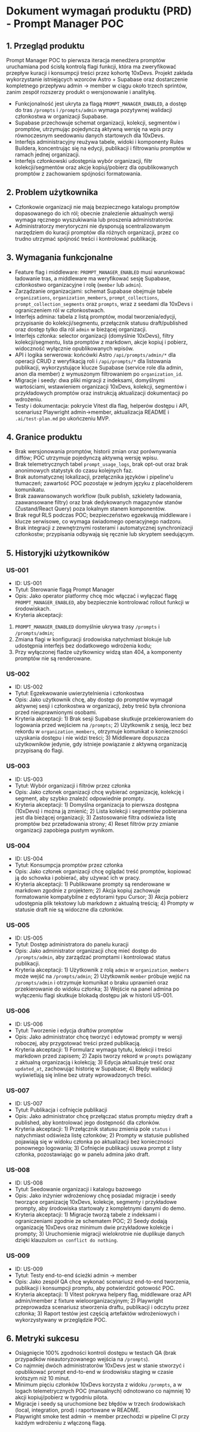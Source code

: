 # Dokument wymagań produktu (PRD) - Prompt Manager POC
## 1. Przegląd produktu
Prompt Manager POC to pierwsza iteracja menedżera promptów uruchamiana pod ścisłą kontrolą flagi funkcji, która ma zweryfikować przepływ kuracji i konsumpcji treści przez kohortę 10xDevs. Projekt zakłada wykorzystanie istniejących wzorców Astro + Supabase oraz dostarczenie kompletnego przepływu admin → member w ciągu około trzech sprintów, zanim zespół rozszerzy produkt o wersjonowanie i analitykę.
- Funkcjonalność jest ukryta za flagą `PROMPT_MANAGER_ENABLED`, a dostęp do tras `/prompts` i `/prompts/admin` wymaga pozytywnej walidacji członkostwa w organizacji Supabase.
- Supabase przechowuje schemat organizacji, kolekcji, segmentów i promptów, utrzymując pojedynczą aktywną wersję na wpis przy równoczesnym seedowaniu danych startowych dla 10xDevs.
- Interfejs administracyjny reużywa tabele, widoki i komponenty Rules Buildera, koncentrując się na edycji, publikacji i filtrowaniu promptów w ramach jednej organizacji.
- Interfejs członkowski udostępnia wybór organizacji, filtr kolekcji/segmentów oraz akcje kopiuj/pobierz dla opublikowanych promptów z zachowaniem spójności formatowania.

## 2. Problem użytkownika
- Członkowie organizacji nie mają bezpiecznego katalogu promptów dopasowanego do ich ról; obecnie znalezienie aktualnych wersji wymaga ręcznego wyszukiwania lub proszenia administratorów.
- Administratorzy merytoryczni nie dysponują scentralizowanym narzędziem do kuracji promptów dla różnych organizacji, przez co trudno utrzymać spójność treści i kontrolować publikację.

## 3. Wymagania funkcjonalne
- Feature flag i middleware: `PROMPT_MANAGER_ENABLED` musi warunkować ładowanie tras, a middleware ma weryfikować sesję Supabase, członkostwo organizacyjne i rolę (`member` lub `admin`).
- Zarządzanie organizacjami: schemat Supabase obejmuje tabele `organizations`, `organization_members`, `prompt_collections`, `prompt_collection_segments` oraz `prompts`, wraz z seedami dla 10xDevs i ograniczeniem ról w członkostwach.
- Interfejs admina: tabela z listą promptów, modal tworzenia/edycji, przypisanie do kolekcji/segmentu, przełącznik statusu draft/published oraz dostęp tylko dla ról `admin` w bieżącej organizacji.
- Interfejs członka: selector organizacji (domyślnie 10xDevs), filtry kolekcji/segmentu, lista promptów z markdown, akcje kopiuj i pobierz, widoczność wyłącznie opublikowanych wpisów.
- API i logika serwerowa: końcówki Astro `/api/prompts/admin/*` dla operacji CRUD z weryfikacją roli i `/api/prompts/*` dla listowania publikacji, wykorzystujące klucze Supabase (service role dla admin, anon dla member) z wymuszonym filtrowaniem po `organization_id`.
- Migracje i seedy: dwa pliki migracji z indeksami, domyślnymi wartościami, wstawieniem organizacji 10xDevs, kolekcji, segmentów i przykładowych promptów oraz instrukcją aktualizacji dokumentacji po wdrożeniu.
- Testy i dokumentacja: pokrycie Vitest dla flag, helperów dostępu i API, scenariusz Playwright admin→member, aktualizacja README i `.ai/test-plan.md` po ukończeniu MVP.

## 4. Granice produktu
- Brak wersjonowania promptów, historii zmian oraz porównywania diffów; POC utrzymuje pojedynczą aktywną wersję wpisu.
- Brak telemetrycznych tabel `prompt_usage_logs`, brak opt-out oraz brak anonimowych statystyk do czasu kolejnych faz.
- Brak automatycznej lokalizacji, przełącznika języków i pipeline'u tłumaczeń; zawartość POC pozostaje w jednym języku z placeholderem komunikatu.
- Brak zaawansowanych workflow (bulk publish, szkielety ładowania, zaawansowane filtry) oraz brak dedykowanych magazynów stanów (Zustand/React Query) poza lokalnym stanem komponentów.
- Brak reguł RLS podczas POC; bezpieczeństwo egzekwują middleware i klucze serwisowe, co wymaga świadomego operacyjnego nadzoru.
- Brak integracji z zewnętrznymi rosterami i automatycznej synchronizacji członkostw; przypisania odbywają się ręcznie lub skryptem seedującym.

## 5. Historyjki użytkowników
### US-001
- ID: US-001
- Tytuł: Sterowanie flagą Prompt Manager
- Opis: Jako operator platformy chcę móc włączać i wyłączać flagę `PROMPT_MANAGER_ENABLED`, aby bezpiecznie kontrolować rollout funkcji w środowiskach.
- Kryteria akceptacji:
1) `PROMPT_MANAGER_ENABLED` domyślnie ukrywa trasy `/prompts` i `/prompts/admin`;
2) Zmiana flagi w konfiguracji środowiska natychmiast blokuje lub udostępnia interfejs bez dodatkowego wdrożenia kodu;
3) Przy wyłączonej fladze użytkownicy widzą stan 404, a komponenty promptów nie są renderowane.

### US-002
- ID: US-002
- Tytuł: Egzekwowanie uwierzytelnienia i członkostwa
- Opis: Jako użytkownik chcę, aby dostęp do promptów wymagał aktywnej sesji i członkostwa w organizacji, żeby treść była chroniona przed nieuprawnionymi osobami.
- Kryteria akceptacji: 1) Brak sesji Supabase skutkuje przekierowaniem do logowania przed wejściem na `/prompts`; 2) Użytkownik z sesją, lecz bez rekordu w `organization_members`, otrzymuje komunikat o konieczności uzyskania dostępu i nie widzi treści; 3) Middleware dopuszcza użytkowników jedynie, gdy istnieje powiązanie z aktywną organizacją przypisaną do flagi.

### US-003
- ID: US-003
- Tytuł: Wybór organizacji i filtrów przez członka
- Opis: Jako członek organizacji chcę wybierać organizację, kolekcję i segment, aby szybko znaleźć odpowiednie prompty.
- Kryteria akceptacji: 1) Domyślna organizacja to pierwsza dostępna (10xDevs) i można ją zmienić; 2) Lista kolekcji i segmentów pobierana jest dla bieżącej organizacji; 3) Zastosowanie filtra odświeża listę promptów bez przeładowania strony; 4) Reset filtrów przy zmianie organizacji zapobiega pustym wynikom.

### US-004
- ID: US-004
- Tytuł: Konsumpcja promptów przez członka
- Opis: Jako członek organizacji chcę oglądać treść promptów, kopiować ją do schowka i pobierać, aby używać ich w pracy.
- Kryteria akceptacji: 1) Publikowane prompty są renderowane w markdown zgodnie z projektem; 2) Akcja kopiuj zachowuje formatowanie kompatybilne z edytorami typu Cursor; 3) Akcja pobierz udostępnia plik tekstowy lub markdown z aktualną treścią; 4) Prompty w statusie draft nie są widoczne dla członków.

### US-005
- ID: US-005
- Tytuł: Dostęp administratora do panelu kuracji
- Opis: Jako administrator organizacji chcę mieć dostęp do `/prompts/admin`, aby zarządzać promptami i kontrolować status publikacji.
- Kryteria akceptacji: 1) Użytkownik z rolą `admin` w `organization_members` może wejść na `/prompts/admin`; 2) Użytkownik `member` próbuje wejść na `/prompts/admin` i otrzymuje komunikat o braku uprawnień oraz przekierowanie do widoku członka; 3) Wejście na panel admina po wyłączeniu flagi skutkuje blokadą dostępu jak w historii US-001.

### US-006
- ID: US-006
- Tytuł: Tworzenie i edycja draftów promptów
- Opis: Jako administrator chcę tworzyć i edytować prompty w wersji roboczej, aby przygotować treści przed publikacją.
- Kryteria akceptacji: 1) Formularz wymaga tytułu, kolekcji i treści markdown przed zapisem; 2) Zapis tworzy rekord w `prompts` powiązany z aktualną organizacją i kolekcją; 3) Edycja aktualizuje treść oraz `updated_at`, zachowując historię w Supabase; 4) Błędy walidacji wyświetlają się inline bez utraty wprowadzonych treści.

### US-007
- ID: US-007
- Tytuł: Publikacja i cofnięcie publikacji
- Opis: Jako administrator chcę przełączać status promptu między draft a published, aby kontrolować jego dostępność dla członków.
- Kryteria akceptacji: 1) Przełącznik statusu zmienia pole `status` i natychmiast odświeża listę członków; 2) Prompty w statusie published pojawiają się w widoku członka po aktualizacji bez konieczności ponownego logowania; 3) Cofnięcie publikacji usuwa prompt z listy członka, pozostawiając go w panelu admina jako draft.

### US-008
- ID: US-008
- Tytuł: Seedowanie organizacji i katalogu bazowego
- Opis: Jako inżynier wdrożeniowy chcę posiadać migracje i seedy tworzące organizację 10xDevs, kolekcje, segmenty i przykładowe prompty, aby środowiska startowały z kompletnymi danymi do demo.
- Kryteria akceptacji: 1) Migracje tworzą tabele z indeksami i ograniczeniami zgodnie ze schematem POC; 2) Seedy dodają organizację 10xDevs oraz minimum dwie przykładowe kolekcje i prompty; 3) Uruchomienie migracji wielokrotnie nie duplikuje danych dzięki klauzulom `on conflict do nothing`.

### US-009
- ID: US-009
- Tytuł: Testy end-to-end ścieżki admin → member
- Opis: Jako zespół QA chcę wykonać scenariusz end-to-end tworzenia, publikacji i konsumpcji promptu, aby potwierdzić gotowość POC.
- Kryteria akceptacji: 1) Vitest pokrywa helpery flag, middleware oraz API admin/member z fixture wieloorganizacyjnym; 2) Playwright przeprowadza scenariusz stworzenia draftu, publikacji i odczytu przez członka; 3) Raport testów jest częścią artefaktów wdrożeniowych i wykorzystywany w przeglądzie POC.

## 6. Metryki sukcesu
- Osiągnięcie 100% zgodności kontroli dostępu w testach QA (brak przypadków nieautoryzowanego wejścia na `/prompts`).
- Co najmniej dwóch administratorów 10xDevs jest w stanie stworzyć i opublikować prompt end-to-end w środowisku staging w czasie krótszym niż 10 minut.
- Minimum pięciu członków 10xDevs korzysta z widoku `/prompts`, a w logach telemetrycznych POC (manualnych) odnotowano co najmniej 10 akcji kopiuj/pobierz w tygodniu pilota.
- Migracje i seedy są uruchomione bez błędów w trzech środowiskach (local, integration, prod) i raportowane w README.
- Playwright smoke test admin → member przechodzi w pipeline CI przy każdym wdrożeniu z włączoną flagą.
